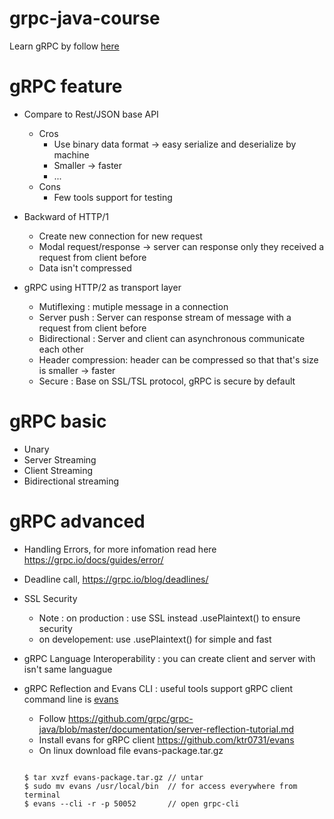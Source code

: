 # grpc-java-course
Learn gRPC by follow [here](https://learning.oreilly.com/videos/grpc-java-master/9781838558048/)

# gRPC feature

* Compare to Rest/JSON base API
  * Cros
    * Use binary data format -> easy serialize and deserialize by machine
    * Smaller -> faster
    * ...
  * Cons
    * Few tools support for testing

* Backward of HTTP/1
  * Create new connection for new request
  * Modal request/response -> server can response only they received a request from client before
  * Data isn't compressed

* gRPC using HTTP/2 as transport layer
  * Mutiflexing : mutiple message in a connection
  * Server push : Server can response stream of message with a request from client before
  * Bidirectional : Server and client can asynchronous communicate each other
  * Header compression: header can be compressed so that that's size is smaller -> faster
  * Secure : Base on SSL/TSL protocol, gRPC is secure by default 

# gRPC basic

* Unary
* Server Streaming
* Client Streaming
* Bidirectional streaming

# gRPC advanced

* Handling Errors, for more infomation read here https://grpc.io/docs/guides/error/
* Deadline call, https://grpc.io/blog/deadlines/
* SSL Security
  * Note : on production : use SSL instead .usePlaintext() to ensure security
  * on developement: use .usePlaintext() for simple and fast
* gRPC Language Interoperability : you can create client and server with isn't same languague
* gRPC Reflection and Evans CLI : useful tools support gRPC client command line is [evans](https://github.com/ktr0731/evans) 
    * Follow https://github.com/grpc/grpc-java/blob/master/documentation/server-reflection-tutorial.md
    * Install evans for gRPC client https://github.com/ktr0731/evans
    * On linux download file evans-package.tar.gz
  
    ```$xslt
    
    $ tar xvzf evans-package.tar.gz // untar
    $ sudo mv evans /usr/local/bin  // for access everywhere from terminal
    $ evans --cli -r -p 50052       // open grpc-cli
    ```

